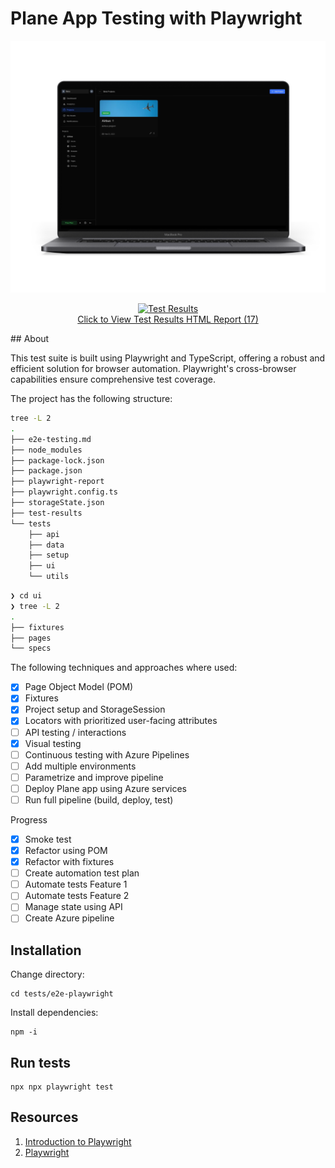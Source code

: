 # Plane App Testing with Playwright

<div align="center">

![](attachments/plane-ui.png)

[![Test Results](https://img.shields.io/badge/tests-passing-brightgreen)](https://clickworks.me/public_reports/test-results.xml)  
[Click to View Test Results HTML Report (17)](https://clickworks.me/public_reports/index.html)

</div>
## About

This test suite is built using Playwright and TypeScript, offering a robust and efficient solution for browser automation. Playwright's cross-browser capabilities ensure comprehensive test coverage.

The project has the following structure:

```bash
tree -L 2
.
├── e2e-testing.md
├── node_modules
├── package-lock.json
├── package.json
├── playwright-report
├── playwright.config.ts
├── storageState.json
├── test-results
└── tests
    ├── api
    ├── data
    ├── setup
    ├── ui
    └── utils  
```

```bash
❯ cd ui
❯ tree -L 2
.
├── fixtures
├── pages
└── specs
```

The following techniques and approaches where used:

- [x] Page Object Model (POM)
- [x] Fixtures
- [x] Project setup and StorageSession
- [x] Locators with prioritized user-facing attributes
- [ ] API testing / interactions
- [x] Visual testing
- [ ] Continuous testing with Azure Pipelines
- [ ] Add multiple environments
- [ ] Parametrize and improve pipeline
- [ ] Deploy Plane app using Azure services
- [ ] Run full pipeline (build, deploy, test)

Progress

- [x] Smoke test
- [x] Refactor using POM
- [x] Refactor with fixtures
- [ ] Create automation test plan
- [ ] Automate tests Feature 1
- [ ] Automate tests Feature 2
- [ ] Manage state using API
- [ ] Create Azure pipeline

## Installation

Change directory:

```shell
cd tests/e2e-playwright
```

Install dependencies:

```shell
npm -i 
```

## Run tests

```
npx npx playwright test
```

## Resources

1. [Introduction to Playwright](https://testautomationu.applitools.com/playwright-intro/)
2. [Playwright](https://playwright.dev/docs/intro)
